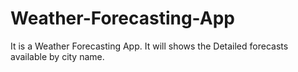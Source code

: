 # Weather-Forecasting-App
It is a Weather Forecasting App. It will shows the Detailed forecasts available by city name.
